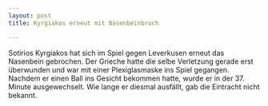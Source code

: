 ```yaml
---
layout: post
title: Kyrgiakos erneut mit Nasenbeinbruch

---
```


Sotirios Kyrgiakos hat sich im Spiel gegen Leverkusen erneut das Nasenbein gebrochen. Der Grieche hatte die selbe Verletzung gerade erst überwunden und war mit einer Plexiglasmaske ins Spiel gegangen. Nachdem er einen Ball ins Gesicht bekommen hatte, wurde er in der 37. Minute ausgewechselt. Wie lange er diesmal ausfällt, gab die Eintracht nicht bekannt.


